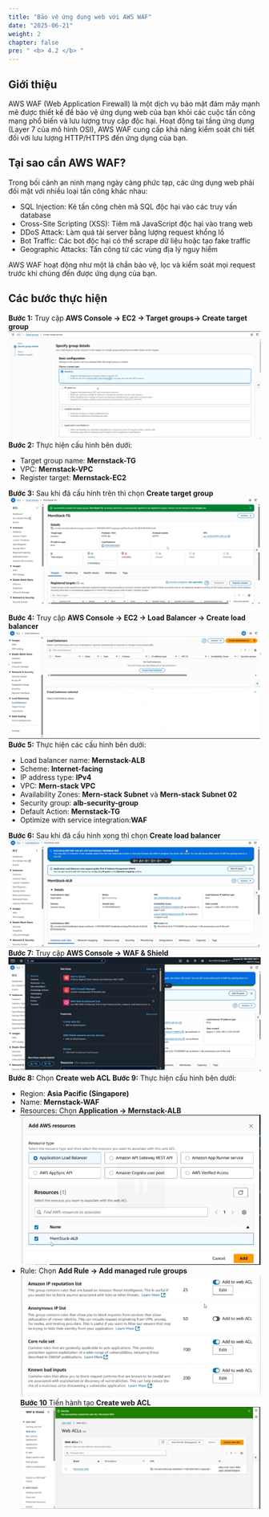 ```yaml
---
title: "Bảo vệ ứng dụng web với AWS WAF"
date: "2025-06-21"
weight: 2
chapter: false
pre: " <b> 4.2 </b> "
---
```


## Giới thiệu

AWS WAF (Web Application Firewall) là một dịch vụ bảo mật đám mây mạnh mẽ được thiết kế để bảo vệ ứng dụng web của bạn khỏi các cuộc tấn công mạng phổ biến và lưu lượng truy cập độc hại. Hoạt động tại tầng ứng dụng (Layer 7 của mô hình OSI), AWS WAF cung cấp khả năng kiểm soát chi tiết đối với lưu lượng HTTP/HTTPS đến ứng dụng của bạn.

## Tại sao cần AWS WAF?

Trong bối cảnh an ninh mạng ngày càng phức tạp, các ứng dụng web phải đối mặt với nhiều loại tấn công khác nhau:

- SQL Injection: Kẻ tấn công chèn mã SQL độc hại vào các truy vấn database
- Cross-Site Scripting (XSS): Tiêm mã JavaScript độc hại vào trang web
- DDoS Attack: Làm quá tải server bằng lượng request khổng lồ
- Bot Traffic: Các bot độc hại có thể scrape dữ liệu hoặc tạo fake traffic
- Geographic Attacks: Tấn công từ các vùng địa lý nguy hiểm

AWS WAF hoạt động như một lá chắn bảo vệ, lọc và kiểm soát mọi request trước khi chúng đến được ứng dụng của bạn.

## Các bước thực hiện

**Bước 1:** Truy cập **AWS Console -> EC2 -> Target groups-> Create target group**
![Visual Studio Code](/images/4.Security&Monitoring/4.2/2.png)
**Bước 2:** Thực hiện cấu hình bên dưới:

- Target group name: **Mernstack-TG**
- VPC: **Mernstack-VPC**
- Register target: **Mernstack-EC2**

**Bước 3:** Sau khi đã cấu hình trên thì chọn **Create target group**
![Visual Studio Code](/images/4.Security&Monitoring/4.2/3.png)

**Bước 4:** Truy cập **AWS Console -> EC2 -> Load Balancer -> Create load balancer**
![Visual Studio Code](/images/4.Security&Monitoring/4.2/1.png)
**Bước 5:** Thực hiện các cấu hình bên dưới:

- Load balancer name: **Mernstack-ALB**
- Scheme: **Internet-facing**
- IP address type: **IPv4**
- VPC: **Mern-stack VPC**
- Availability Zones: **Mern-stack Subnet** và **Mern-stack Subnet 02**
- Security group: **alb-security-group**
- Default Action: **Mernstack-TG**
- Optimize with service integration:**WAF**

**Bước 6:** Sau khi đã cấu hình xong thì chọn **Create load balancer**
![Visual Studio Code](/images/4.Security&Monitoring/4.2/4.png)
**Bước 7:** Truy cập **AWS Console -> WAF & Shield**
![Visual Studio Code](/images/4.Security&Monitoring/4.2/5.png)
**Bước 8:** Chọn **Create web ACL**
**Bước 9:** Thực hiện cấu hình bên dưới:

- Region: **Asia Pacific (Singapore)**
- Name: **Mernstack-WAF**
- Resources: Chọn **Application -> Mernstack-ALB**
  ![Visual Studio Code](/images/4.Security&Monitoring/4.2/6.png)
- Rule: Chọn **Add Rule -> Add managed rule groups**
  ![Visual Studio Code](/images/4.Security&Monitoring/4.2/7.png)
  **Bước 10** Tiến hành tạo **Create web ACL**
  ![Visual Studio Code](/images/4.Security&Monitoring/4.2/8.png)
